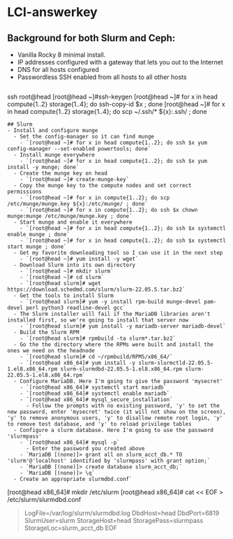 # LCI-answerkey
## Background for both Slurm and Ceph:
- Vanilla Rocky 8 minimal install.
- IP addresses configured with a gateway that lets you out to the Internet
- DNS for all hosts configured
- Passwordless SSH enabled from all hosts to all other hosts
  ```
ssh root@head
[root@head ~]#ssh-keygen
[root@head ~]# for x in head compute{1..2} storage{1..4}; do ssh-copy-id $x ; done
[root@head ~]# for x in head compute{1..2} storage{1..4}; do scp ~/.ssh/* ${x}:.ssh/ ; done
```
## Slurm
- Install and configure munge
  - Set the config-manager so it can find munge
    - `[root@head ~]# for x in head compute{1..2}; do ssh $x yum config-manager --set-enabled powertools; done`
  - Install munge everywhere
    - `[root@head ~]# for x in head compute{1..2}; do ssh $x yum install -y munge; done`
  - Create the munge key on head
    - `[root@head ~]# create-munge-key`
  - Copy the munge key to the compute nodes and set correct permissions
    - `[root@head ~]# for x in compute{1..2}; do scp /etc/munge/munge.key ${x}:/etc/munge/ ; done`
    - `[root@head ~]# for x in compute{1..2}; do ssh $x chown munge:munge /etc/munge/munge.key ; done`
  - Start munge and enable it everywhere
    - `[root@head ~]# for x in head compute{1..2}; do ssh $x systemctl enable munge ; done`
    - `[root@head ~]# for x in head compute{1..2}; do ssh $x systemctl start munge ; done`
  - Get my favorite downloading tool so I can use it in the next step
    - `[root@head ~]# yum install -y wget`
  - Download Slurm into its own directory
    - `[root@head ~]# mkdir slurm`
    - `[root@head ~]# cd slurm`
    - `[root@head slurm]# wget https://download.schedmd.com/slurm/slurm-22.05.5.tar.bz2`
  - Get the tools to install Slurm
    - `[root@head slurm]# yum -y install rpm-build munge-devel pam-devel perl python3 readline-devel gcc`
  - The Slurm installer will fail if the MariaDB libraries aren't installed first, so we're going to install that server now
    - `[root@head slurm]# yum install -y mariadb-server mariadb-devel`
  - Build the Slurm RPM
    - `[root@head slurm]# rpmbuild -ta slurm*.tar.bz2`
  - Go the the directory where the RPMs were built and install the ones we need on the headnode
    - `[root@head slurm]# cd ~/rpmbuild/RPMS/x86_64/`
    - `[root@head x86_64]# yum install -y slurm-slurmctld-22.05.5-1.el8.x86_64.rpm slurm-slurmdbd-22.05.5-1.el8.x86_64.rpm slurm-22.05.5-1.el8.x86_64.rpm`
  - Configure MariaDB. Here I'm going to give the password 'mysecret'
    - `[root@head x86_64]# systemctl start mariadb`
    - `[root@head x86_64]# systemctl enable mariadb`
    - `[root@head x86_64]# mysql_secure_installation`
      - Follow the prompts with no existing password, 'y' to set the new password, enter 'mysecret' twice (it will not show on the screen), 'y' to remove anonymous users, 'y' to disallow remote root login, 'y' to remove test database, and 'y' to reload privilege tables
  - Configure a slurm database. Here I'm going to use the password 'slurmpass'
    - `[root@head x86_64]# mysql -p`
      - Enter the password you created above
    - `MariaDB [(none)]> grant all on slurm_acct_db.* TO 'slurm'@'localhost' identified by 'slurmpass' with grant option;`
    - `MariaDB [(none)]> create database slurm_acct_db;`
    - `MariaDB [(none)]> \q`
  - Create an appropriate slurmdbd.conf`
```
[root@head x86_64]# mkdir /etc/slurm
[root@head x86_64]# cat << EOF > /etc/slurm/slurmdbd.conf
> LogFile=/var/log/slurm/slurmdbd.log
> DbdHost=head
> DbdPort=6819
> SlurmUser=slurm
> StorageHost=head
> StoragePass=slurmpass
> StorageLoc=slurm_acct_db
> EOF
```

